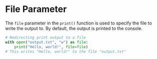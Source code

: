 # File Parameter

The `file` parameter in the `print()` function is used to specify the file to write the output to. By default, the output is printed to the console.

```python
# Redirecting print output to a file
with open("output.txt", "w") as file:
    print("Hello, world!", file=file)
# This writes "Hello, world!" to the file "output.txt"
```